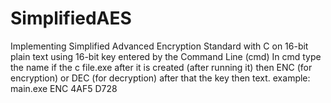 # SimplifiedAES
Implementing Simplified Advanced Encryption Standard with C on 16-bit plain text using 16-bit key entered by the Command Line (cmd)
In cmd type the name if the c file.exe after it is created (after running it) then ENC (for encryption) or DEC (for decryption) after that the key then text.
example:
main.exe ENC 4AF5 D728 
